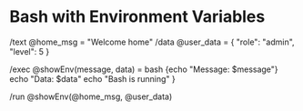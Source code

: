 # Bash with Environment Variables

/text @home_msg = "Welcome home"
/data @user_data = { "role": "admin", "level": 5 }

/exec @showEnv(message, data) = bash {echo "Message: $message"}
echo "Data: $data"
echo "Bash is running"
}

/run @showEnv(@home_msg, @user_data)